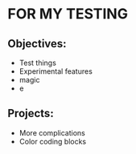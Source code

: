 # FOR MY TESTING
## Objectives:
- Test things
- Experimental features
- magic
- e


## Projects:
- More complications
- Color coding blocks
